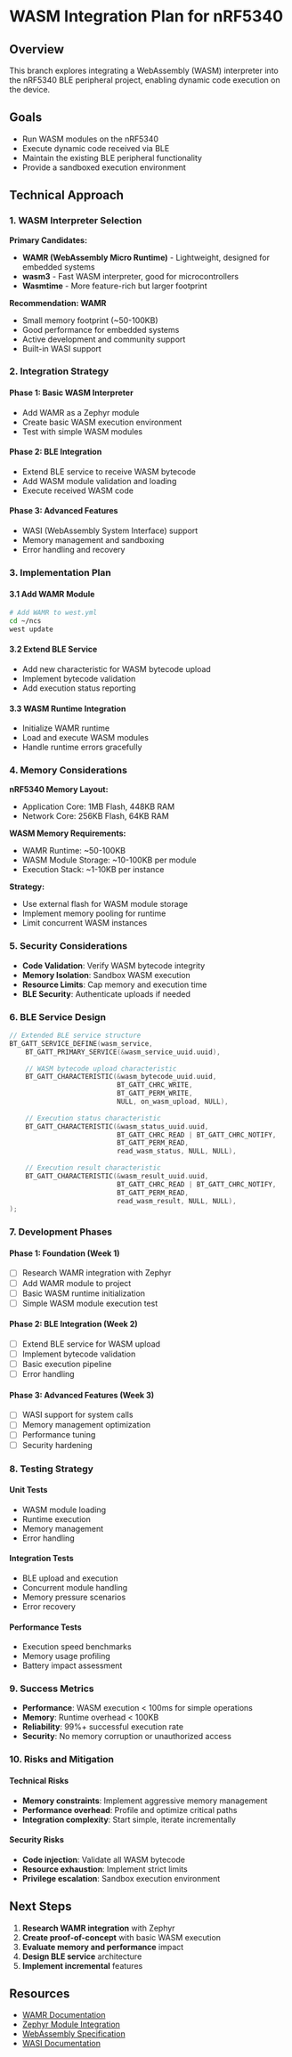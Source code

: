 # WASM Integration Plan for nRF5340

## Overview
This branch explores integrating a WebAssembly (WASM) interpreter into the nRF5340 BLE peripheral project, enabling dynamic code execution on the device.

## Goals
- Run WASM modules on the nRF5340
- Execute dynamic code received via BLE
- Maintain the existing BLE peripheral functionality
- Provide a sandboxed execution environment

## Technical Approach

### 1. WASM Interpreter Selection

**Primary Candidates:**
- **WAMR (WebAssembly Micro Runtime)** - Lightweight, designed for embedded systems
- **wasm3** - Fast WASM interpreter, good for microcontrollers
- **Wasmtime** - More feature-rich but larger footprint

**Recommendation: WAMR**
- Small memory footprint (~50-100KB)
- Good performance for embedded systems
- Active development and community support
- Built-in WASI support

### 2. Integration Strategy

#### Phase 1: Basic WASM Interpreter
- Add WAMR as a Zephyr module
- Create basic WASM execution environment
- Test with simple WASM modules

#### Phase 2: BLE Integration
- Extend BLE service to receive WASM bytecode
- Add WASM module validation and loading
- Execute received WASM code

#### Phase 3: Advanced Features
- WASI (WebAssembly System Interface) support
- Memory management and sandboxing
- Error handling and recovery

### 3. Implementation Plan

#### 3.1 Add WAMR Module
```bash
# Add WAMR to west.yml
cd ~/ncs
west update
```

#### 3.2 Extend BLE Service
- Add new characteristic for WASM bytecode upload
- Implement bytecode validation
- Add execution status reporting

#### 3.3 WASM Runtime Integration
- Initialize WAMR runtime
- Load and execute WASM modules
- Handle runtime errors gracefully

### 4. Memory Considerations

**nRF5340 Memory Layout:**
- Application Core: 1MB Flash, 448KB RAM
- Network Core: 256KB Flash, 64KB RAM

**WASM Memory Requirements:**
- WAMR Runtime: ~50-100KB
- WASM Module Storage: ~10-100KB per module
- Execution Stack: ~1-10KB per instance

**Strategy:**
- Use external flash for WASM module storage
- Implement memory pooling for runtime
- Limit concurrent WASM instances

### 5. Security Considerations

- **Code Validation**: Verify WASM bytecode integrity
- **Memory Isolation**: Sandbox WASM execution
- **Resource Limits**: Cap memory and execution time
- **BLE Security**: Authenticate uploads if needed

### 6. BLE Service Design

```c
// Extended BLE service structure
BT_GATT_SERVICE_DEFINE(wasm_service,
    BT_GATT_PRIMARY_SERVICE(&wasm_service_uuid.uuid),
    
    // WASM bytecode upload characteristic
    BT_GATT_CHARACTERISTIC(&wasm_bytecode_uuid.uuid,
                           BT_GATT_CHRC_WRITE,
                           BT_GATT_PERM_WRITE,
                           NULL, on_wasm_upload, NULL),
    
    // Execution status characteristic
    BT_GATT_CHARACTERISTIC(&wasm_status_uuid.uuid,
                           BT_GATT_CHRC_READ | BT_GATT_CHRC_NOTIFY,
                           BT_GATT_PERM_READ,
                           read_wasm_status, NULL, NULL),
    
    // Execution result characteristic
    BT_GATT_CHARACTERISTIC(&wasm_result_uuid.uuid,
                           BT_GATT_CHRC_READ | BT_GATT_CHRC_NOTIFY,
                           BT_GATT_PERM_READ,
                           read_wasm_result, NULL, NULL),
);
```

### 7. Development Phases

#### Phase 1: Foundation (Week 1)
- [ ] Research WAMR integration with Zephyr
- [ ] Add WAMR module to project
- [ ] Basic WASM runtime initialization
- [ ] Simple WASM module execution test

#### Phase 2: BLE Integration (Week 2)
- [ ] Extend BLE service for WASM upload
- [ ] Implement bytecode validation
- [ ] Basic execution pipeline
- [ ] Error handling

#### Phase 3: Advanced Features (Week 3)
- [ ] WASI support for system calls
- [ ] Memory management optimization
- [ ] Performance tuning
- [ ] Security hardening

### 8. Testing Strategy

#### Unit Tests
- WASM module loading
- Runtime execution
- Memory management
- Error handling

#### Integration Tests
- BLE upload and execution
- Concurrent module handling
- Memory pressure scenarios
- Error recovery

#### Performance Tests
- Execution speed benchmarks
- Memory usage profiling
- Battery impact assessment

### 9. Success Metrics

- **Performance**: WASM execution < 100ms for simple operations
- **Memory**: Runtime overhead < 100KB
- **Reliability**: 99%+ successful execution rate
- **Security**: No memory corruption or unauthorized access

### 10. Risks and Mitigation

#### Technical Risks
- **Memory constraints**: Implement aggressive memory management
- **Performance overhead**: Profile and optimize critical paths
- **Integration complexity**: Start simple, iterate incrementally

#### Security Risks
- **Code injection**: Validate all WASM bytecode
- **Resource exhaustion**: Implement strict limits
- **Privilege escalation**: Sandbox execution environment

## Next Steps

1. **Research WAMR integration** with Zephyr
2. **Create proof-of-concept** with basic WASM execution
3. **Evaluate memory and performance** impact
4. **Design BLE service** architecture
5. **Implement incremental** features

## Resources

- [WAMR Documentation](https://github.com/bytecodealliance/wasm-micro-runtime)
- [Zephyr Module Integration](https://docs.zephyrproject.org/latest/develop/modules.html)
- [WebAssembly Specification](https://webassembly.org/specs/)
- [WASI Documentation](https://wasi.dev/)
